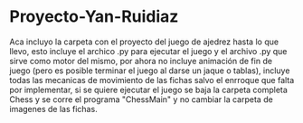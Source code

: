 # Proyecto-Yan-Ruidiaz

Aca incluyo la carpeta con el proyecto del juego de ajedrez hasta lo que llevo, esto incluye el archico .py para ejecutar el juego y el archivo .py que sirve como motor del mismo, por ahora no incluye animación de fin de juego (pero es posible terminar el juego al darse un jaque o tablas), incluye todas las mecanicas de movimiento de las fichas salvo el enrroque que falta por implementar, si se quiere ejecutar el juego se baja la carpeta completa Chess y se corre el programa "ChessMain" y no cambiar la carpeta de imagenes de las fichas.
